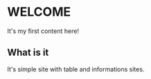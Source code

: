 # WELCOME

It's my first content here!

## What is it

It's simple site with table and informations sites.

